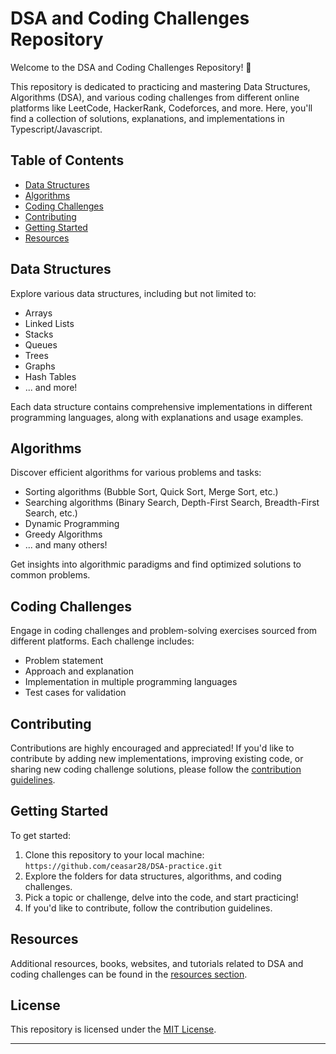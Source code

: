# DSA and Coding Challenges Repository

Welcome to the DSA and Coding Challenges Repository! 🚀

This repository is dedicated to practicing and mastering Data Structures, Algorithms (DSA), and various coding challenges from different online platforms like LeetCode, HackerRank, Codeforces, and more. Here, you'll find a collection of solutions, explanations, and implementations in Typescript/Javascript.

## Table of Contents

- [Data Structures](#data-structures)
- [Algorithms](#algorithms)
- [Coding Challenges](#coding-challenges)
- [Contributing](#contributing)
- [Getting Started](#getting-started)
- [Resources](#resources)

## Data Structures

Explore various data structures, including but not limited to:

- Arrays
- Linked Lists
- Stacks
- Queues
- Trees
- Graphs
- Hash Tables
- ... and more!

Each data structure contains comprehensive implementations in different programming languages, along with explanations and usage examples.

## Algorithms

Discover efficient algorithms for various problems and tasks:

- Sorting algorithms (Bubble Sort, Quick Sort, Merge Sort, etc.)
- Searching algorithms (Binary Search, Depth-First Search, Breadth-First Search, etc.)
- Dynamic Programming
- Greedy Algorithms
- ... and many others!

Get insights into algorithmic paradigms and find optimized solutions to common problems.

## Coding Challenges

Engage in coding challenges and problem-solving exercises sourced from different platforms. Each challenge includes:

- Problem statement
- Approach and explanation
- Implementation in multiple programming languages
- Test cases for validation

## Contributing

Contributions are highly encouraged and appreciated! If you'd like to contribute by adding new implementations, improving existing code, or sharing new coding challenge solutions, please follow the [contribution guidelines](CONTRIBUTING.md).

## Getting Started

To get started:

1. Clone this repository to your local machine: `https://github.com/ceasar28/DSA-practice.git`
2. Explore the folders for data structures, algorithms, and coding challenges.
3. Pick a topic or challenge, delve into the code, and start practicing!
4. If you'd like to contribute, follow the contribution guidelines.

## Resources

Additional resources, books, websites, and tutorials related to DSA and coding challenges can be found in the [resources section](RESOURCES.md).

## License

This repository is licensed under the [MIT License](LICENSE).

---

